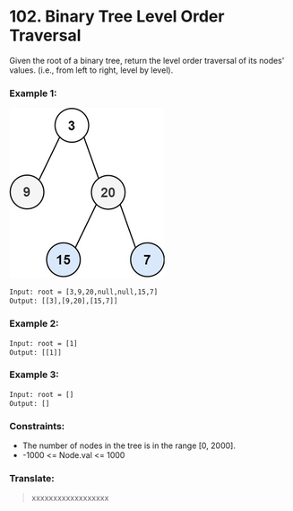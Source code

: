 # 102. Binary Tree Level Order Traversal

Given the root of a binary tree, return the level order traversal of its nodes' values. (i.e., from left to right, level by level).

### Example 1:

![image description](tree1.jpeg)

```
Input: root = [3,9,20,null,null,15,7]
Output: [[3],[9,20],[15,7]]
```

### Example 2:

```
Input: root = [1]
Output: [[1]]
```

### Example 3:

```
Input: root = []
Output: []
```

### Constraints:

* The number of nodes in the tree is in the range [0, 2000].
* -1000 <= Node.val <= 1000

### Translate:

> xxxxxxxxxxxxxxxxxx

